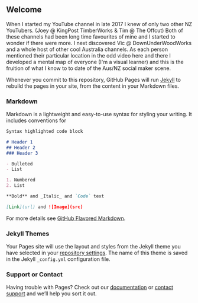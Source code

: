 ## Welcome

When I started my YouTube channel in late 2017 I knew of only two other NZ YouTubers. (Joey @ KingPost TimberWorks & Tim @ The Offcut) Both of these channels had been long time favourites of mine and I started to wonder if there were more. I next discovered Vic @ DownUnderWoodWorks and a whole host of other cool Australia channels. As each person mentioned their particular location in the odd video here and there I developed a mental map of everyone (I'm a visual learner) and this is the fruition of what I know to to date of the Aus/NZ social maker scene.

Whenever you commit to this repository, GitHub Pages will run [Jekyll](https://jekyllrb.com/) to rebuild the pages in your site, from the content in your Markdown files.

### Markdown

Markdown is a lightweight and easy-to-use syntax for styling your writing. It includes conventions for

```markdown
Syntax highlighted code block

# Header 1
## Header 2
### Header 3

- Bulleted
- List

1. Numbered
2. List

**Bold** and _Italic_ and `Code` text

[Link](url) and ![Image](src)
```

For more details see [GitHub Flavored Markdown](https://guides.github.com/features/mastering-markdown/).

### Jekyll Themes

Your Pages site will use the layout and styles from the Jekyll theme you have selected in your [repository settings](https://github.com/trautvetter/aus-nz-maker-map/settings). The name of this theme is saved in the Jekyll `_config.yml` configuration file.

### Support or Contact

Having trouble with Pages? Check out our [documentation](https://help.github.com/categories/github-pages-basics/) or [contact support](https://github.com/contact) and we’ll help you sort it out.
